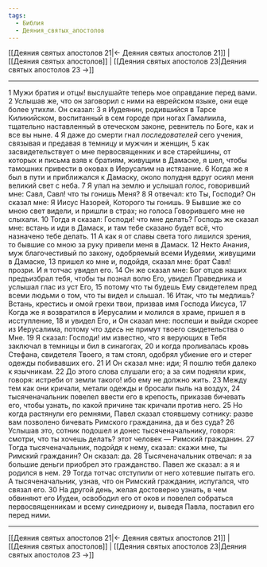 ```yaml
---
tags:
  - Библия
  - Деяния_святых_апостолов
---
```

[[Деяния святых апостолов 21|← Деяния святых апостолов 21]] | [[Деяния святых апостолов]] | [[Деяния святых апостолов 23|Деяния святых апостолов 23 →]]

---
1 Мужи братия и отцы! выслушайте теперь мое оправдание перед вами.
2 Услышав же, что он заговорил с ними на еврейском языке, они еще более утихли. Он сказал:
3 я Иудеянин, родившийся в Тарсе Киликийском, воспитанный в сем городе при ногах Гамалиила, тщательно наставленный в отеческом законе, ревнитель по Боге, как и все вы ныне.
4 Я даже до смерти гнал <I>последователей</I> сего учения, связывая и предавая в темницу и мужчин и женщин,
5 как засвидетельствует о мне первосвященник и все старейшины, от которых и письма взяв к братиям, живущим в Дамаске, я шел, чтобы тамошних привести в оковах в Иерусалим на истязание.
6 Когда же я был в пути и приближался к Дамаску, около полудня вдруг осиял меня великий свет с неба.
7 Я упал на землю и услышал голос, говоривший мне: Савл, Савл! что ты гонишь Меня?
8 Я отвечал: кто Ты, Господи? Он сказал мне: Я Иисус Назорей, Которого ты гонишь.
9 Бывшие же со мною свет видели, и пришли в страх; но голоса Говорившего мне не слыхали.
10 Тогда я сказал: Господи! что мне делать? Господь же сказал мне: встань и иди в Дамаск, и там тебе сказано будет всё, что назначено тебе делать.
11 А как я от славы света того лишился зрения, то бывшие со мною за руку привели меня в Дамаск.
12 Некто Анания, муж благочестивый по закону, одобряемый всеми Иудеями, живущими в Дамаске,
13 пришел ко мне и, подойдя, сказал мне: брат Савл! прозри. И я тотчас увидел его.
14 Он же сказал мне: Бог отцов наших предъизбрал тебя, чтобы ты познал волю Его, увидел Праведника и услышал глас из уст Его,
15 потому что ты будешь Ему свидетелем пред всеми людьми о том, что ты видел и слышал.
16 Итак, что ты медлишь? Встань, крестись и омой грехи твои, призвав имя Господа Иисуса,
17 Когда же я возвратился в Иерусалим и молился в храме, пришел я в исступление,
18 и увидел Его, и Он сказал мне: поспеши и выйди скорее из Иерусалима, потому что <I>здесь</I> не примут твоего свидетельства о Мне.
19 Я сказал: Господи! им известно, что я верующих в Тебя заключал в темницы и бил в синагогах,
20 и когда проливалась кровь Стефана, свидетеля Твоего, я там стоял, одобрял убиение его и стерег одежды побивавших его.
21 И Он сказал мне: иди; Я пошлю тебя далеко к язычникам.
22 До этого слова слушали его; а за сим подняли крик, говоря: истреби от земли такого! ибо ему не должно жить.
23 Между тем как они кричали, метали одежды и бросали пыль на воздух,
24 тысяченачальник повелел ввести его в крепость, приказав бичевать его, чтобы узнать, по какой причине так кричали против него.
25 Но когда растянули его ремнями, Павел сказал стоявшему сотнику: разве вам позволено бичевать Римского гражданина, да и без суда?
26 Услышав это, сотник подошел и донес тысяченачальнику, говоря: смотри, что ты хочешь делать? этот человек — Римский гражданин.
27 Тогда тысяченачальник, подойдя к нему, сказал: скажи мне, ты Римский гражданин? Он сказал: да.
28 Тысяченачальник отвечал: я за большие деньги приобрел это гражданство. Павел же сказал: а я и родился в нем.
29 Тогда тотчас отступили от него хотевшие пытать его. А тысяченачальник, узнав, что он Римский гражданин, испугался, что связал его.
30 На другой день, желая достоверно узнать, в чем обвиняют его Иудеи, освободил его от оков и повелел собраться первосвященникам и всему синедриону и, выведя Павла, поставил его перед ними.

---
[[Деяния святых апостолов 21|← Деяния святых апостолов 21]] | [[Деяния святых апостолов]] | [[Деяния святых апостолов 23|Деяния святых апостолов 23 →]]